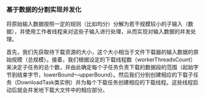 ### 基于数据的分割实现并发化
将原始输入数据按照一定的规则（比如均分）分解为若干规模较小的子输入（数据），并使用工作者线程来对这些子输入进行处理，从而实现对输入数据的并发处理。

首先，我们先获取待下载资源的大小，这个大小相当于文件下载器的输入数据的原始规模（总规模）。接着，我们根据设定的下载线程数（workerThreadsCount）来决定子任务的总个数，并由此确定每个子任务负责下载的数据段的范围（起始字节到结束字节，lowerBound～upperBound）。然后我们分别创建相应的下载子任务（DownloadTask类实例）并为每个下载任务创建相应的下载线程。这些线程启动后就会并发地下载大文件中的相应部分。
